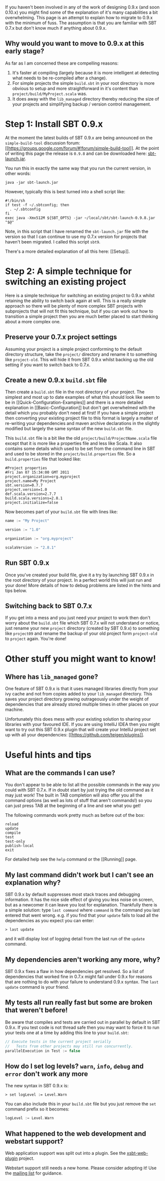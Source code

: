 [sbt-launch.jar]: http://repo.typesafe.com/typesafe/ivy-releases/org.scala-tools.sbt/sbt-launch/0.9.8/sbt-launch.jar
[mailing list]: http://groups.google.com/group/simple-build-tool/
[xsbt-web-plugin]: https://github.com/siasia/xsbt-web-plugin

If you haven't been involved in any of the work of designing 0.9.x (and soon 0.10.x) you might find some of the explanation of it's many capabilities a bit overwhelming.  This page is an attempt to explain how to migrate to 0.9.x with the minimum of fuss.  The assumption is that you are familiar with SBT 0.7.x but don't know much if anything about 0.9.x.

## Why would you want to move to 0.9.x at this early stage?

As far as I am concerned these are compelling reasons:

 1. It's faster at compiling (largely because it is more intelligent at detecting what needs to be re-compiled after a change).
 1. For simple projects the simple `build.sbt` in your root directory is more obvious to setup and more straightforward in it's content than `project/build/MyProject.scala` was.
 1. It does away with the `lib_managed` directory thereby reducing the size of your projects and simplifying backup / version control management.

# Step 1: Install SBT 0.9.x

At the moment the latest builds of SBT 0.9.x are being announced on the `simple-build-tool` discussion forum: [[https://groups.google.com/forum/#!forum/simple-build-tool]].  At the point of writing this page the release is `0.9.8` and can be downloaded here: [sbt-launch.jar].

You run this in exactly the same way that you run the current version, in other words:

    java -jar sbt-launch.jar

However, typically this is best turned into a shell script like:

    #!/bin/sh
    if test -f ~/.sbtconfig; then
      . ~/.sbtconfig
    fi
    exec java -Xmx512M ${SBT_OPTS} -jar ~/local/sbt/sbt-launch-0.9.8.jar "$@"

Note, in this script that I have renamed the `sbt-launch.jar` file with the version so that I can continue to use my 0.7.x version for projects that haven't been migrated.  I called this script `sbt9`.

There's a more detailed explanation of all this here: [[Setup]].

# Step 2: A simple technique for switching an existing project

Here is a simple technique for switching an existing project to 0.9.x whilst retaining the ability to switch back again at will.  This is a really simple approach so there will be plenty of more complex SBT projects with subprojects that will not fit this technique, but if you can work out how to transition a simple project then you are much better placed to start thinking about a more complex one.

## Preserve your 0.7.x project settings

Assuming your project is a simple project conforming to the default directory structure, take the `project/` directory and rename it to something like `project-old`.  This will hide it from SBT 0.9.x whilst backing up the old setting if you want to switch back to 0.7.x.

## Create a new 0.9.x `build.sbt` file

Then create a `build.sbt` file in the root directory of your project.  The simplest and most up to date examples of what this should look like seem to be in [[Quick-Configuration-Examples]] and there is a more detailed explanation in [[Basic-Configuration]] but don't get overwhelmed with the detail which you probably don't need at first! If you have a simple project then converting your existing project file to this format is largely a matter of re-writing your dependencies and maven archive declarations in the slightly modified but largely the same syntax of the new `build.sbt` file.

This `build.sbt` file is a bit like the old `project/build/ProjectName.scala` file except that it is more like a properties file and less like Scala.  It also contains some details which used to be set from the command line in SBT and used to be stored in the `project/build.properties` file.  So a `build.properties` file that looked like:

    #Project properties
    #Fri Jan 07 15:34:00 GMT 2011
    project.organization=org.myproject
    project.name=My Project
    sbt.version=0.7.7
    project.version=1.0
    def.scala.version=2.7.7
    build.scala.versions=2.8.1
    project.initialize=false

Now becomes part of your `build.sbt` file with lines like:

```scala
name := "My Project"

version := "1.0"

organization := "org.myproject"

scalaVersion := "2.8.1"
```
## Run SBT 0.9.x

Once you've created your build file, give it a try by launching SBT 0.9.x in the root directory of your project.  In a perfect world this will just run and your done!  More details of how to debug problems are listed in the hints and tips below.

## Switching back to SBT 0.7.x

If you get into a mess and you just need your project to work then don't worry about the `build.sbt` file which SBT 0.7.x will not understand or notice, just rename your new `project` directory (created by SBT 0.9.x) to something like `project09` and rename the backup of your old project form `project-old` to `project` again.  You're done!

# Other stuff you might want to know!

## Where has `lib_managed` gone?

One feature of SBT 0.9.x is that it uses managed libraries directly from your ivy cache and not from copies added to your `lib_managed` directory.  This saves your project directory growing outrageously under the weight of dependencies that are already stored multiple times in other places on your machine.

Unfortunately this does mess with your existing solution to sharing your libraries with your favoured IDE.  If you are using IntelliJ IDEA then you might want to try out this SBT 0.9.x plugin that will create your IntelliJ project set up with all your dependencies: [[https://github.com/teigen/plugins]].

# Useful hints and tips

## What are the commands I can use?

You don't appear to be able to list all the possible commands in the way you could with SBT 0.7.x.  If in doubt start by just trying the old command as it may just work!  The built in TAB completion will also offer you all the command options (as well as lots of stuff that aren't commands!) so you can just press TAB at the beginning of a line and see what you get!

The following commands work pretty much as before out of the box:

    reload
    update
    compile
    test
    test-only
    publish-local
    exit

For detailed help see the `help` command or the [[Running]] page.

## My last command didn't work but I can't see an explanation why?

SBT 0.9.x by default suppresses most stack traces and debugging information.  It has the nice side effect of giving you less noise on screen, but as a newcomer it can leave you lost for explanation.  Thankfully there is a simple solution: type `last command` where `command` is the command you last entered that went wrong.  e.g. if you find that your `update` fails to load all the dependencies as you expect you can enter:

```text
> last update
```

and it will display lost of logging detail from the last run of the `update` command.

## My dependencies aren't working any more, why?

SBT 0.9.x fixes a flaw in how dependencies get resolved.  So a list of dependencies that worked fine in 0.7.x might fail under 0.9.x for reasons that are nothing to do with your failure to understand 0.9.x syntax.  The `last update` command is your friend.

## My tests all run really fast but some are broken that weren't before!

Be aware that compiles and tests are carried out in parallel by default in SBT 0.9.x.  If you test code is not thread safe then you may want to force it to run your tests one at a time by adding this line to your `build.sbt`:

```scala
// Execute tests in the current project serially
//   Tests from other projects may still run concurrently.
parallelExecution in Test := false
```

## How do I set log levels? `warn`, `info`, `debug` and `error` don't work any more

The new syntax in SBT 0.9.x is:
```text
> set logLevel := Level.Warn
```

You can also include this in your `build.sbt` file but you just remove the `set` command prefix so it becomes:

```scala
logLevel := Level.Warn
```

## What happened to the web development and webstart support?

Web application support was split out into a plugin.  See the [xsbt-web-plugin] project.

Webstart support still needs a new home.  Please consider adopting it!  Use the [mailing list] for guidance.